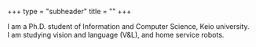 +++
type = "subheader"
title = ""
+++

I am a Ph.D. student of Information and Computer Science, Keio university.  
I am studying vision and language (V&L), and home service robots.
